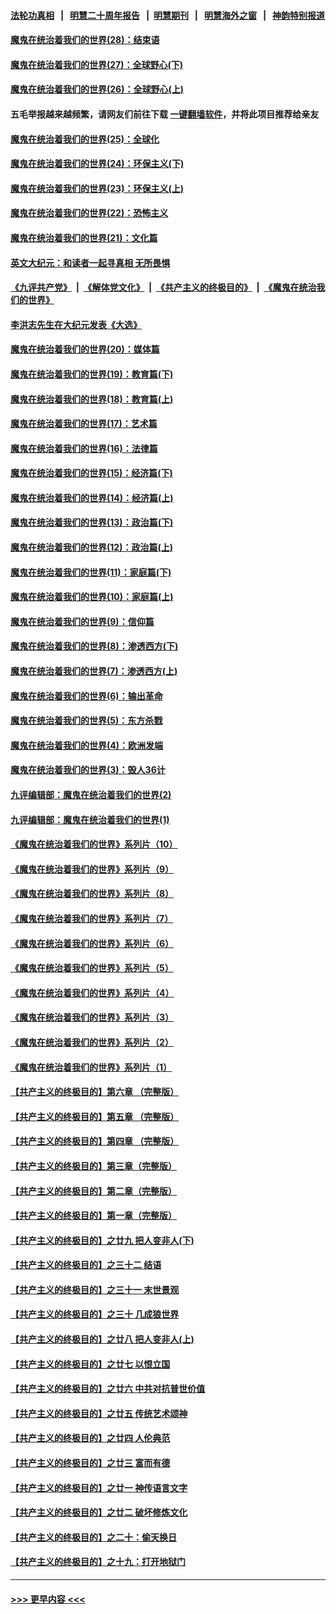 #### [法轮功真相](https://github.com/gfw-breaker/truth/blob/master/README.md?t=0) &nbsp;&nbsp;|&nbsp;&nbsp; [明慧二十周年报告](https://github.com/gfw-breaker/mh-reports/blob/master/README.md?t=0) &nbsp;&nbsp;|&nbsp;&nbsp;[明慧期刊](https://github.com/gfw-breaker/mh-qikan) &nbsp;&nbsp;|&nbsp;&nbsp; [明慧海外之窗](https://github.com/gfw-breaker/mh-news/blob/master/README.md?t=0) &nbsp;&nbsp;|&nbsp;&nbsp; [神韵特别报道](https://github.com/gfw-breaker/mh-news/blob/master/shenyun.md?t=0)
#### [魔鬼在统治着我们的世界(28)：结束语](../pages/nsc422/n10936246.md?t=07120901) 
#### [魔鬼在统治着我们的世界(27)：全球野心(下)](../pages/nsc422/n10928319.md?t=07120901) 
#### [魔鬼在统治着我们的世界(26)：全球野心(上)](../pages/nsc422/n10900318.md?t=07120901) 
#### 五毛举报越来越频繁，请网友们前往下载 [一键翻墙软件](https://github.com/gfw-breaker/ssr-accounts)，并将此项目推荐给亲友
#### [魔鬼在统治着我们的世界(25)：全球化](../pages/nsc422/n10788205.md?t=07120901) 
#### [魔鬼在统治着我们的世界(24)：环保主义(下)](../pages/nsc422/n10695307.md?t=07120901) 
#### [魔鬼在统治着我们的世界(23)：环保主义(上)](../pages/nsc422/n10688613.md?t=07120901) 
#### [魔鬼在统治着我们的世界(22)：恐怖主义](../pages/nsc422/n10614727.md?t=07120901) 
#### [魔鬼在统治着我们的世界(21)：文化篇](../pages/nsc422/n10597706.md?t=07120901) 
#### [英文大纪元：和读者一起寻真相 无所畏惧](../pages/nsc422/n12542027.md?t=07120901) 
#### [《九评共产党》](https://github.com/begood0513/9ping.md/blob/master/README.md) &nbsp;|&nbsp; [《解体党文化》](../../../../jtdwh.md/blob/master/README.md)  &nbsp;|&nbsp; [《共产主义的终极目的》](../../../../gczydzjmd.md/blob/master/README.md) &nbsp;|&nbsp; [《魔鬼在统治我们的世界》](../../../../mgztzwmdsj.md/blob/master/README.md) 
#### [李洪志先生在大纪元发表《大选》](../pages/nsc422/n12534746.md?t=07120901) 
#### [魔鬼在统治着我们的世界(20)：媒体篇](../pages/nsc422/n10586579.md?t=07120901) 
#### [魔鬼在统治着我们的世界(19)：教育篇(下)](../pages/nsc422/n10564808.md?t=07120901) 
#### [魔鬼在统治着我们的世界(18)：教育篇(上)](../pages/nsc422/n10526970.md?t=07120901) 
#### [魔鬼在统治着我们的世界(17)：艺术篇](../pages/nsc422/n10499093.md?t=07120901) 
#### [魔鬼在统治着我们的世界(16)：法律篇](../pages/nsc422/n10485969.md?t=07120901) 
#### [魔鬼在统治着我们的世界(15)：经济篇(下)](../pages/nsc422/n10469975.md?t=07120901) 
#### [魔鬼在统治着我们的世界(14)：经济篇(上)](../pages/nsc422/n10457370.md?t=07120901) 
#### [魔鬼在统治着我们的世界(13)：政治篇(下)](../pages/nsc422/n10448270.md?t=07120901) 
#### [魔鬼在统治着我们的世界(12)：政治篇(上)](../pages/nsc422/n10444576.md?t=07120901) 
#### [魔鬼在统治着我们的世界(11)：家庭篇(下)](../pages/nsc422/n10440961.md?t=07120901) 
#### [魔鬼在统治着我们的世界(10)：家庭篇(上)](../pages/nsc422/n10435448.md?t=07120901) 
#### [魔鬼在统治着我们的世界(9)：信仰篇](../pages/nsc422/n10432159.md?t=07120901) 
#### [魔鬼在统治着我们的世界(8)：渗透西方(下)](../pages/nsc422/n10429603.md?t=07120901) 
#### [魔鬼在统治着我们的世界(7)：渗透西方(上)](../pages/nsc422/n10426013.md?t=07120901) 
#### [魔鬼在统治着我们的世界(6)：输出革命](../pages/nsc422/n10421536.md?t=07120901) 
#### [魔鬼在统治着我们的世界(5)：东方杀戮](../pages/nsc422/n10417707.md?t=07120901) 
#### [魔鬼在统治着我们的世界(4)：欧洲发端](../pages/nsc422/n10414890.md?t=07120901) 
#### [魔鬼在统治着我们的世界(3)：毁人36计](../pages/nsc422/n10411583.md?t=07120901) 
#### [九评编辑部：魔鬼在统治着我们的世界(2)](../pages/nsc422/n10410036.md?t=07120901) 
#### [九评编辑部：魔鬼在统治着我们的世界(1)](../pages/nsc422/n10406825.md?t=07120901) 
#### [《魔鬼在统治着我们的世界》系列片（10）](../pages/nsc422/n12292670.md?t=07120901) 
#### [《魔鬼在统治着我们的世界》系列片（9）](../pages/nsc422/n12290859.md?t=07120901) 
#### [《魔鬼在统治着我们的世界》系列片（8）](../pages/nsc422/n12287445.md?t=07120901) 
#### [《魔鬼在统治着我们的世界》系列片（7）](../pages/nsc422/n12283425.md?t=07120901) 
#### [《魔鬼在统治着我们的世界》系列片（6）](../pages/nsc422/n12282314.md?t=07120901) 
#### [《魔鬼在统治着我们的世界》系列片（5）](../pages/nsc422/n12281419.md?t=07120901) 
#### [《魔鬼在统治着我们的世界》系列片（4）](../pages/nsc422/n12274024.md?t=07120901) 
#### [《魔鬼在统治着我们的世界》系列片（3）](../pages/nsc422/n12271322.md?t=07120901) 
#### [《魔鬼在统治着我们的世界》系列片（2）](../pages/nsc422/n12269049.md?t=07120901) 
#### [《魔鬼在统治着我们的世界》系列片（1）](../pages/nsc422/n12267575.md?t=07120901) 
#### [【共产主义的终极目的】第六章 （完整版）](../pages/nsc422/n11428913.md?t=07120901) 
#### [【共产主义的终极目的】第五章 （完整版）](../pages/nsc422/n11428912.md?t=07120901) 
#### [【共产主义的终极目的】第四章 （完整版）](../pages/nsc422/n11428907.md?t=07120901) 
#### [【共产主义的终极目的】第三章（完整版）](../pages/nsc422/n11428848.md?t=07120901) 
#### [【共产主义的终极目的】第二章（完整版）](../pages/nsc422/n11428831.md?t=07120901) 
#### [【共产主义的终极目的】第一章（完整版）](../pages/nsc422/n11417651.md?t=07120901) 
#### [【共产主义的终极目的】之廿九 把人变非人(下)](../pages/nsc422/n11344140.md?t=07120901) 
#### [【共产主义的终极目的】之三十二 结语](../pages/nsc422/n11360535.md?t=07120901) 
#### [【共产主义的终极目的】之三十一 末世景观](../pages/nsc422/n11351129.md?t=07120901) 
#### [【共产主义的终极目的】之三十 几成狼世界](../pages/nsc422/n11348280.md?t=07120901) 
#### [【共产主义的终极目的】之廿八 把人变非人(上)](../pages/nsc422/n11340492.md?t=07120901) 
#### [【共产主义的终极目的】之廿七 以恨立国](../pages/nsc422/n11336944.md?t=07120901) 
#### [【共产主义的终极目的】之廿六 中共对抗普世价值](../pages/nsc422/n11324785.md?t=07120901) 
#### [【共产主义的终极目的】之廿五 传统艺术颂神](../pages/nsc422/n11296396.md?t=07120901) 
#### [【共产主义的终极目的】之廿四 人伦典范](../pages/nsc422/n11296397.md?t=07120901) 
#### [【共产主义的终极目的】之廿三 富而有德](../pages/nsc422/n11283598.md?t=07120901) 
#### [【共产主义的终极目的】之廿一 神传语言文字](../pages/nsc422/n11263265.md?t=07120901) 
#### [【共产主义的终极目的】之廿二 破坏修炼文化](../pages/nsc422/n11245728.md?t=07120901) 
#### [【共产主义的终极目的】之二十：偷天换日](../pages/nsc422/n11238846.md?t=07120901) 
#### [【共产主义的终极目的】之十九：打开地狱门](../pages/nsc422/n11206376.md?t=07120901) 

----
#### [ >>> 更早内容 <<< ](../indexes/nsc422-earlier.md)
